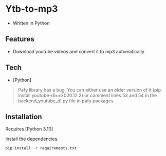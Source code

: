 # Ytb-to-mp3



- Written in Python

## Features

- Download youtube videos and convert it to mp3 automatically

## Tech


- [Python] 
> Pafy library has a bug. You can either use an older version of it (pip install youtube-dl==2020.12.2) or comment lines 53 and 54 in the backend_youtube_dl.py file in pafy packages

## Installation

Requires [Python 3.10]

Install the dependencies.

```sh
pip install -r requirements.txt
```
